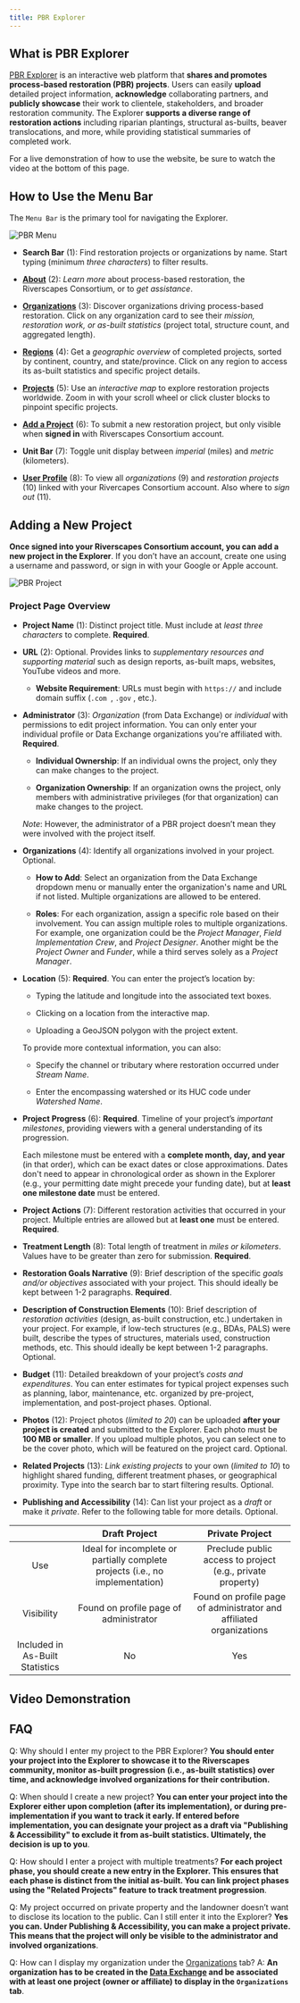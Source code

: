 ```yaml
---
title: PBR Explorer
---
```


## What is PBR Explorer

[PBR Explorer](https://pbr.riverscapes.net/) is an interactive web platform that **shares and promotes process-based restoration (PBR) projects**. Users can easily **upload** detailed project information, **acknowledge** collaborating partners, and **publicly showcase** their work to clientele, stakeholders, and broader restoration community. The Explorer **supports a diverse range of restoration actions** including riparian plantings, structural as-builts, beaver translocations, and more, while providing statistical summaries of completed work. 

For a live demonstration of how to use the website, be sure to watch the video at the bottom of this page.

## How to Use the Menu Bar
The `Menu Bar` is the primary tool for navigating the Explorer.

![PBR Menu](/static/img/products/pbr/PBR_Explorer_Image_01.png)

 - **Search Bar** (1): Find restoration projects or organizations by name. Start typing (minimum *three characters*) to filter results.
 
 - [**About**](https://pbr.riverscapes.net/about) (2): *Learn more* about process-based restoration, the Riverscapes Consortium, or to *get assistance*.
 
 - [**Organizations**](https://pbr.riverscapes.net/organizations) (3): Discover organizations driving process-based restoration. Click on any organization card to see their *mission, restoration work, or as-built statistics* (project total, structure count, and aggregated length).
 
 - [**Regions**](https://pbr.riverscapes.net/regions) (4): Get a *geographic overview* of completed projects, sorted by continent, country, and state/province. Click on any region to access its as-built statistics and specific project details.
 
 - [**Projects**](https://pbr.riverscapes.net/projects) (5): Use an *interactive map* to explore restoration projects worldwide. Zoom in with your scroll wheel or click cluster blocks to pinpoint specific projects.
 
 - [**Add a Project**](https://pbr.riverscapes.net/add-project) (6): To submit a new restoration project, but only visible when **signed in** with Riverscapes Consortium account.    
 
 - **Unit Bar** (7): Toggle unit display between *imperial* (miles) and *metric* (kilometers). 
 
 - [**User Profile**](https://pbr.riverscapes.net/profile) (8): To view all *organizations* (9) and *restoration projects* (10) linked with your Rivercapes Consortium account. Also where to *sign out* (11).
 

## Adding a New Project

**Once signed into your Riverscapes Consortium account, you can add a new project in the Explorer**. If you don’t have an account, create one using a username and password, or sign in with your Google or Apple account. 

![PBR Project](/static/img/products/pbr/PBR_Explorer_Image_02.png)

### Project Page Overview 

 - **Project Name** (1): Distinct project title. Must include at *least three characters* to complete. **Required**. 

 - **URL** (2): Optional. Provides links to *supplementary resources and supporting material* such as design reports, as-built maps, websites, YouTube videos and more.
   - **Website Requirement**: URLs must begin with `https://` and include domain suffix (`.com `, `.gov` , etc.). 

 - **Administrator** (3): *Organization* (from Data Exchange) or *individual* with permissions to edit project information. You can only enter your individual profile or Data Exchange organizations you're affiliated with. **Required**. 

   - **Individual Ownership**: If an individual owns the project, only they can make changes to the project. 

   - **Organization Ownership**: If an organization owns the project, only members with administrative privileges (for that organization) can make changes to the project.   

   *Note*: However, the administrator of a PBR project doesn’t mean they were involved with the project itself.

 - **Organizations** (4): Identify all organizations involved in your project. Optional. 

   - **How to Add**: Select an organization from the Data Exchange dropdown menu or manually enter the organization's name and URL if not listed.  Multiple organizations are allowed to be entered. 

   - **Roles**: For each organization, assign a specific role based on their involvement. You can assign multiple roles to multiple organizations. For example, one organization could be the *Project Manager*, *Field Implementation Crew*, and *Project Designer*. Another might be the *Project Owner* and *Funder*, while a third serves solely as a *Project Manager*. 

 - **Location** (5): **Required**. You can enter the project’s location by: 

   - Typing the latitude and longitude into the associated text boxes.  

   - Clicking on a location from the interactive map.

   - Uploading a GeoJSON polygon with the project extent. 

   To provide more contextual information, you can also: 

   - Specify the channel or tributary where restoration occurred under *Stream Name*.
 
   - Enter the encompassing watershed or its HUC code under *Watershed Name*. 

  - **Project Progress** (6): **Required**. Timeline of your project’s *important milestones*, providing viewers with a general understanding of its progression. 

    Each milestone must be entered with a **complete month, day, and year** (in that order), which can be exact dates or close approximations. Dates don't need to appear in chronological order as shown in the Explorer (e.g., your permitting date might precede your funding date), but at **least one milestone date** must be entered. 
 
  - **Project Actions** (7): Different restoration activities that occurred in your project. Multiple entries are allowed but at **least one** must be entered. **Required**. 

  - **Treatment Length** (8): Total length of treatment in *miles or kilometers*. Values have to be greater than zero for submission. **Required**. 

  - **Restoration Goals Narrative** (9): Brief description of the specific *goals and/or objectives* associated with your project. This should ideally be kept between 1-2 paragraphs. **Required**. 

  - **Description of Construction Elements** (10): Brief description of *restoration activities* (design, as-built construction, etc.) undertaken in your project. For example, if low-tech structures (e.g., BDAs, PALS) were built, describe the types of structures, materials used, construction methods, etc. This should ideally be kept between 1-2 paragraphs. Optional.  
  - **Budget** (11): Detailed breakdown of your project’s *costs and expenditures*. You can enter estimates for typical project expenses such as planning, labor, maintenance, etc. organized by pre-project, implementation, and post-project phases. Optional. 

  - **Photos** (12): Project photos (*limited to 20*) can be uploaded **after your project is created** and submitted to the Explorer. Each photo must be **100 MB or smaller**. If you upload multiple photos, you can select one to be the cover photo, which will be featured on the project card. Optional. 

  - **Related Projects** (13): *Link existing projects* to your own (*limited to 10*) to highlight shared funding, different treatment phases, or geographical proximity. Type into the search bar to start filtering results. Optional. 

  - **Publishing and Accessibility** (14): Can list your project as a *draft* or make it *private*. Refer to the following table for more details. Optional.

|    |      Draft Project      |  Private Project |
|:----------:|:-------------:|:------:|
| Use | Ideal for incomplete or partially complete projects (i.e., no implementation) | Preclude public access to project (e.g., private property)  |
| Visibility | Found on profile page of administrator | Found on profile page of administrator and affiliated organizations  |
| Included in As-Built Statistics | No | Yes |

## Video Demonstration

## FAQ

Q: Why should I enter my project to the PBR Explorer? **You should enter your project into the Explorer to showcase it to the Riverscapes community, monitor as-built progression (i.e., as-built statistics) over time, and acknowledge involved organizations for their contribution.**  

Q: When should I create a new project? **You can enter your project into the Explorer either upon completion (after its implementation), or during pre-implementation if you want to track it early. If entered before implementation, you can designate your project as a draft via "Publishing & Accessibility" to exclude it from as-built statistics. Ultimately, the decision is up to you**.

Q: How should I enter a project with multiple treatments? **For each project phase, you should create a new entry in the Explorer. This ensures that each phase is distinct from the initial as-built. You can link project phases using the "Related Projects" feature to track treatment progression**. 


Q: My project occurred on private property and the landowner doesn’t want to disclose its location to the public. Can I still enter it into the Explorer? **Yes you can. Under Publishing & Accessibility, you can make a project private. This means that the project will only be visible to the administrator and involved organizations**.  

Q: How can I display my organization under the [Organizations](https://pbr.riverscapes.net/organizations) tab? 
A: **An organization has to be created in the [Data Exchange](https://data.riverscapes.net/) and be associated with at least one project (owner or affiliate) to display in the `Organizations` tab**.  
